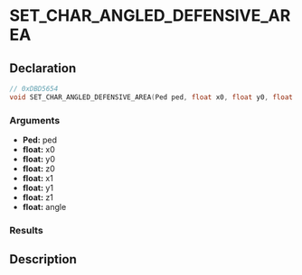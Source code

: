 # SET_CHAR_ANGLED_DEFENSIVE_AREA

## Declaration
```cpp
// 0xDBD5654
void SET_CHAR_ANGLED_DEFENSIVE_AREA(Ped ped, float x0, float y0, float z0, float x1, float y1, float z1, float angle);
```

### Arguments
- **Ped:** ped
- **float:** x0
- **float:** y0
- **float:** z0
- **float:** x1
- **float:** y1
- **float:** z1
- **float:** angle

### Results

## Description
